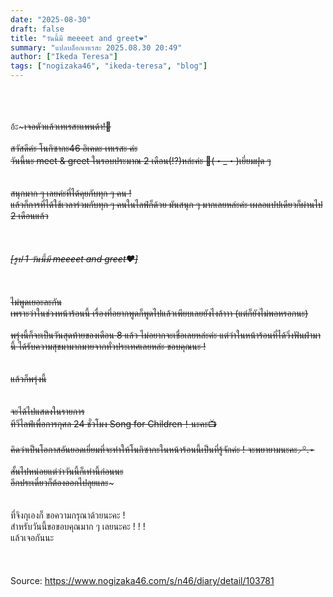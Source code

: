 ```yaml
---
date: "2025-08-30"
draft: false
title: "วันนี้มี meeeet and greet❤︎"
summary: "แปลบล็อกเทเรสะ 2025.08.30 20:49"
author: ["Ikeda Teresa"]
tags: ["nogizaka46", "ikeda-teresa", "blog"]
---
```


\
\
\
อ้ะ~~~เจอตัวแล้วเทเรสะแพนด้า!👀\
\
สวัสดีค่ะ โนกิซากะ46 อิเคดะ เทเรสะ ค่ะ\
วันนี้นะ meet & greet ในรอบประมาณ 2 เดือน(!?)หล่ะค่ะ 👏(・_・)เยี่ยมฝุด ๆ\
\
\
สนุกมาก ๆ เลยค่ะที่ได้คุยกับทุก ๆ คน !\
แล้วก็การที่ได้ใช้เวลาร่วมกับทุก ๆ คนในไลฟ์ก็ด้วย มันสนุก ๆ มากเลยหล่ะค่ะ เผลอแปปเดียวก็ผ่านไป 2 เดือนแล้ว\
\
\
\
_[รูป 1 วันนี้มี meeeet and greet❤︎]_\
\
\
\
ไม่พูดเยอะละกัน\
เพราะว่าในช่วงหน้าร้อนนี้ เรื่องที่อยากพูดก็พูดไปแล้วเพียบเลยยังไงล้าาา (แต่ก็ยังไม่พอหรอกนะ)\
\
พรุ่งนี้ก็จะเป็นวันสุดท้ายของเดือน 8 แล้ว ไม่อยากจะเชื่อเลยหล่ะค่ะ แต่ว่าในหน้าร้อนที่ได้วิ่งฟันฝ่ามานี้ ได้รับความสุขมามากมายจากทั่วประเทศเลยหล่ะ ขอบคุณนะ !\
\
\
แล้วก็พรุ่งนี้\
\
\
จะได้ไปแสดงในรายการ\
ทีวีไลฟ์เพื่อการกุศล 24 ชั่วโมง Song for Children！นะคะ📺\
\
คิดว่าเป็นโอกาสอันยอดเยี่ยมที่จะทำให้โนกิซากะในหน้าร้อนนี้เป็นที่รู้จักค่ะ ! จะพยายามนะคะ⸝꙳.⋆\
\
สั้นไปหน่อยแต่ว่าวันนี้ก็เท่านี้ก่อนนะ\
อีกประเดี๋ยวก็ต้องออกไปลุยและ~~~\
\
\
ที่จิงกุเองก็ ขอความกรุณาด้วยนะคะ !\
สำหรับวันนี้ขอขอบคุณมาก ๆ เลยนะคะ ! ! !\
แล้วเจอกันนะ\
\
\
\
Source: <https://www.nogizaka46.com/s/n46/diary/detail/103781>
